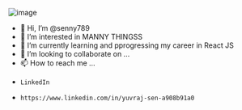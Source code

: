 ![image](https://user-images.githubusercontent.com/51574734/207301333-1f4c7844-2a36-4269-862e-859783653b66.png)
- 👋 Hi, I’m @senny789
- 👀 I’m interested in MANNY THINGSS 
- 🌱 I’m currently learning and pprogressing my career in React JS
- 💞️ I’m looking to collaborate on ...
- 📫 How to reach me ...
-     LinkedIn
-     https://www.linkedin.com/in/yuvraj-sen-a908b91a0

<!---
senny789/senny789 is a ✨ special ✨ repository because its `README.md` (this file) appears on your GitHub profile.
You can click the Preview link to take a look at your changes.
--->

